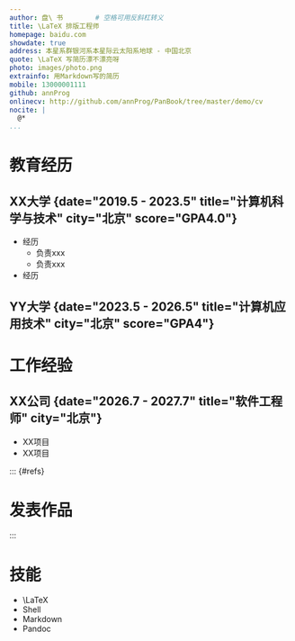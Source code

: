 ```yaml
---
author: 盘\ 书        # 空格可用反斜杠转义
title: \LaTeX 排版工程师
homepage: baidu.com
showdate: true
address: 本星系群银河系本星际云太阳系地球 - 中国北京
quote: \LaTeX 写简历漂不漂亮呀
photo: images/photo.png
extrainfo: 用Markdown写的简历
mobile: 13000001111
github: annProg
onlinecv: http://github.com/annProg/PanBook/tree/master/demo/cv
nocite: |
  @*
...
```



# 教育经历

## XX大学 {date="2019.5 - 2023.5" title="计算机科学与技术" city="北京" score="GPA4.0"}

- 经历
  - 负责xxx
  - 负责xxx
- 经历

## YY大学 {date="2023.5 - 2026.5" title="计算机应用技术" city="北京" score="GPA4"}

# 工作经验

## XX公司 {date="2026.7 - 2027.7" title="软件工程师" city="北京"}

- XX项目
- XX项目

::: {#refs}
# 发表作品
:::

# 技能

- \LaTeX
- Shell
- Markdown
- Pandoc

